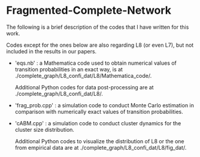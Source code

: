 # Fragmented-Complete-Network

The following is a brief description of the codes that I have written for this work.

Codes except for the ones below are also regarding L8 (or even L7), but not included in the results in our papers.


* 'eqs.nb' : a Mathematica code used to obtain numerical values of transition probabilities in an exact way, is at ./complete_graph/L8_confi_dat/L8/Mathematica_code/.

  Additional Python codes for data post-processing are at ./complete_graph/L8_confi_dat/L8/.

* 'frag_prob.cpp' : a simulation code to conduct Monte Carlo estimation in comparison with numerically exact values of transition probabilities.

* 'cABM.cpp' : a simulation code to conduct cluster dynamics for the cluster size distribution.

  Additional Python codes to visualize the distribution of L8 or the one from empirical data are at ./complete_graph/L8_confi_dat/L8/fig_dat/.
  <br/>
